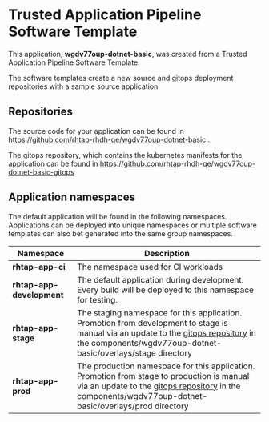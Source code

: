 # Trusted Application Pipeline Software Template

This application, **wgdv77oup-dotnet-basic**, was created from a Trusted Application Pipeline Software Template.

The software templates create a new source and gitops deployment repositories with a sample source application. 

## Repositories

The source code for your application can be found in [https://github.com/rhtap-rhdh-qe/wgdv77oup-dotnet-basic ](https://github.com/rhtap-rhdh-qe/wgdv77oup-dotnet-basic ).
 
The gitops repository, which contains the kubernetes manifests for the application can be found in 
[https://github.com/rhtap-rhdh-qe/wgdv77oup-dotnet-basic-gitops ](https://github.com/rhtap-rhdh-qe/wgdv77oup-dotnet-basic-gitops ) 

## Application namespaces 

The default application will be found in the following namespaces. Applications can be deployed into unique namespaces or multiple software templates can also bet generated into the same group namespaces.  

|  Namespace   |  Description   |  
| -------- | -------- |
| **rhtap-app-ci** | The namespace used for CI workloads |
| **rhtap-app-development** | The default application during development. Every build will be deployed to this namespace for testing. |
| **rhtap-app-stage** | The staging namespace for this application. Promotion from development to stage is manual via an update to the [gitops repository](https://github.com/rhtap-rhdh-qe/wgdv77oup-dotnet-basic-gitops ) in the components/wgdv77oup-dotnet-basic/overlays/stage directory |
| **rhtap-app-prod** | The production namespace for this application. Promotion from stage to production is manual via an update to the [gitops repository](https://github.com/rhtap-rhdh-qe/wgdv77oup-dotnet-basic-gitops ) in the components/wgdv77oup-dotnet-basic/overlays/prod directory |